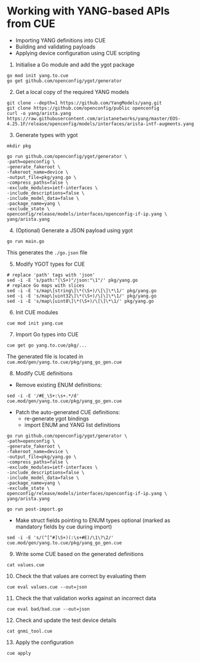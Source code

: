 
# Working with YANG-based APIs from CUE

* Importing YANG definitions into CUE
* Building and validating payloads
* Applying device configuration using CUE scripting


1. Initialise a Go module and add the ygot package

```
go mod init yang.to.cue
go get github.com/openconfig/ygot/generator
```

2. Get a local copy of the required YANG models

```
git clone --depth=1 https://github.com/YangModels/yang.git
git clone https://github.com/openconfig/public openconfig
curl -o yang/arista.yang https://raw.githubusercontent.com/aristanetworks/yang/master/EOS-4.25.1F/release/openconfig/models/interfaces/arista-intf-augments.yang
```

3. Generate types with ygot

```
mkdir pkg

go run github.com/openconfig/ygot/generator \
-path=openconfig \
-generate_fakeroot \
-fakeroot_name=device \
-output_file=pkg/yang.go \
-compress_paths=false \
-exclude_modules=ietf-interfaces \
-include_descriptions=false \
-include_model_data=false \
-package_name=yang \
-exclude_state \
openconfig/release/models/interfaces/openconfig-if-ip.yang \
yang/arista.yang
```

4. (Optional) Generate a JSON payload using ygot

```
go run main.go
```

This generates the `./go.json` file



5. Modify YGOT types for CUE

```
# replace 'path' tags with 'json'
sed -i -E 's/path:"(\S+)"/json:"\1"/' pkg/yang.go
# replace Go maps with slices
sed -i -E 's/map\[string\]\*(\S+)/\[\]\*\1/' pkg/yang.go
sed -i -E 's/map\[uint32\]\*(\S+)/\[\]\*\1/' pkg/yang.go
sed -i -E 's/map\[uint8\]\*(\S+)/\[\]\*\1/' pkg/yang.go
```


6. Init CUE modules

```
cue mod init yang.cue
```

7. Import Go types into CUE

```
cue get go yang.to.cue/pkg/...
```

The generated file is located in `cue.mod/gen/yang.to.cue/pkg/yang_go_gen.cue`

8.  Modify CUE definitions

* Remove existing ENUM definitions:

```
sed -i -E '/#E_\S+:\s+.*/d' cue.mod/gen/yang.to.cue/pkg/yang_go_gen.cue 
```
* Patch the auto-generated CUE definitions:
  * re-generate ygot bindings 
  * import ENUM and YANG list definitions

```
go run github.com/openconfig/ygot/generator \
-path=openconfig \
-generate_fakeroot \
-fakeroot_name=device \
-output_file=pkg/yang.go \
-compress_paths=false \
-exclude_modules=ietf-interfaces \
-include_descriptions=false \
-include_model_data=false \
-package_name=yang \
-exclude_state \
openconfig/release/models/interfaces/openconfig-if-ip.yang \
yang/arista.yang

go run post-import.go
```

* Make struct fields pointing to ENUM types optional (marked as mandatory fields by cue during import)

```
sed -i -E 's/(^[^#]\S+)(:\s+#E)/\1\?\2/' cue.mod/gen/yang.to.cue/pkg/yang_go_gen.cue
```


9. Write some CUE based on the generated definitions

```
cat values.cue
```

10. Check the that values are correct by evaluating them

```
cue eval values.cue --out=json
```

11. Check the that validation works against an incorrect data

```
cue eval bad/bad.cue --out=json
```


12. Check and update the test device details

```
cat gnmi_tool.cue
```

13. Apply the configuration

```
cue apply
```